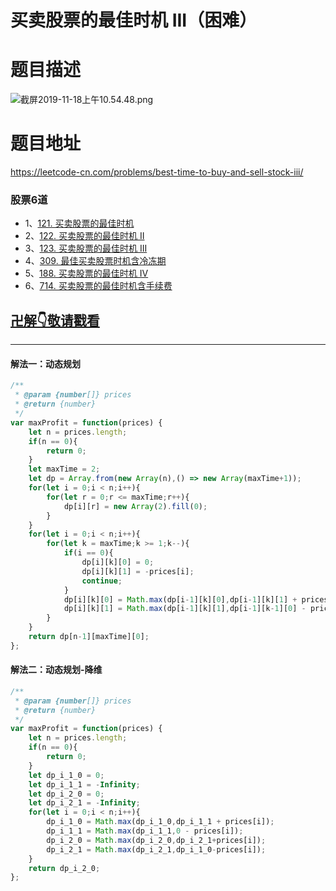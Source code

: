 # 买卖股票的最佳时机 III（困难）
# 题目描述
![截屏2019-11-18上午10.54.48.png](https://pic.leetcode-cn.com/34551a9f4099b9da3b44c6355551d4cfa48a542c65bb6789bf8b5ceabf596fb2-%E6%88%AA%E5%B1%8F2019-11-18%E4%B8%8A%E5%8D%8810.54.48.png)
# 题目地址
<https://leetcode-cn.com/problems/best-time-to-buy-and-sell-stock-iii/>
### 股票6道
+ 1、[121. 买卖股票的最佳时机](https://leetcode-cn.com/problems/best-time-to-buy-and-sell-stock/)
+ 2、[122. 买卖股票的最佳时机 II](https://leetcode-cn.com/problems/best-time-to-buy-and-sell-stock-ii/)
+ 3、[123. 买卖股票的最佳时机 III](https://leetcode-cn.com/problems/best-time-to-buy-and-sell-stock-iii/submissions/)
+ 4、[309. 最佳买卖股票时机含冷冻期](https://leetcode-cn.com/problems/best-time-to-buy-and-sell-stock-with-cooldown/submissions/)
+ 5、[188. 买卖股票的最佳时机 IV](https://leetcode-cn.com/problems/best-time-to-buy-and-sell-stock-iv/submissions/)
+ 6、[714. 买卖股票的最佳时机含手续费](https://leetcode-cn.com/problems/best-time-to-buy-and-sell-stock-with-transaction-fee/submissions/)
## [卍解👇敬请戳看](https://github.com/Alex660/Algorithms-and-data-structures/blob/master/demos/best-time-to-buy-and-sell-stock-I%E3%80%81II%E3%80%81III%E3%80%81IV%E3%80%81V%E3%80%81VI.md)
___
#### 解法一：动态规划
```javascript
/**
 * @param {number[]} prices
 * @return {number}
 */
var maxProfit = function(prices) {
    let n = prices.length;
    if(n == 0){
        return 0;
    }
    let maxTime = 2;
    let dp = Array.from(new Array(n),() => new Array(maxTime+1));
    for(let i = 0;i < n;i++){
        for(let r = 0;r <= maxTime;r++){
            dp[i][r] = new Array(2).fill(0);
        }
    }
    for(let i = 0;i < n;i++){
        for(let k = maxTime;k >= 1;k--){
            if(i == 0){
                dp[i][k][0] = 0;
                dp[i][k][1] = -prices[i];
                continue;
            }
            dp[i][k][0] = Math.max(dp[i-1][k][0],dp[i-1][k][1] + prices[i]);
            dp[i][k][1] = Math.max(dp[i-1][k][1],dp[i-1][k-1][0] - prices[i]);
        }
    }
    return dp[n-1][maxTime][0];
};
```
#### 解法二：动态规划-降维
```javascript
/**
 * @param {number[]} prices
 * @return {number}
 */
var maxProfit = function(prices) {
    let n = prices.length;
    if(n == 0){
        return 0;
    }
    let dp_i_1_0 = 0;
    let dp_i_1_1 = -Infinity;
    let dp_i_2_0 = 0;
    let dp_i_2_1 = -Infinity;
    for(let i = 0;i < n;i++){
        dp_i_1_0 = Math.max(dp_i_1_0,dp_i_1_1 + prices[i]);
        dp_i_1_1 = Math.max(dp_i_1_1,0 - prices[i]);
        dp_i_2_0 = Math.max(dp_i_2_0,dp_i_2_1+prices[i]);
        dp_i_2_1 = Math.max(dp_i_2_1,dp_i_1_0-prices[i]);
    }
    return dp_i_2_0;
};
```